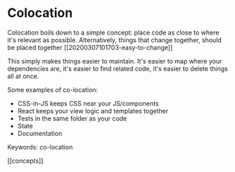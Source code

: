 # Colocation

Colocation boils down to a simple concept: place code as close to where it's relevant as possible.
Alternatively, things that change together, should be placed together [[20200307101703-easy-to-change]]

This simply makes things easier to maintain. It's easier to map where your dependencies are, it's easier to find related code, it's easier to delete things all at once.

Some examples of co-location:
- CSS-in-JS keeps CSS near your JS/components
- React keeps your view logic and templates together
- Tests in the same folder as your code
- State
- Documentation

Keywords: co-location

[[concepts]]